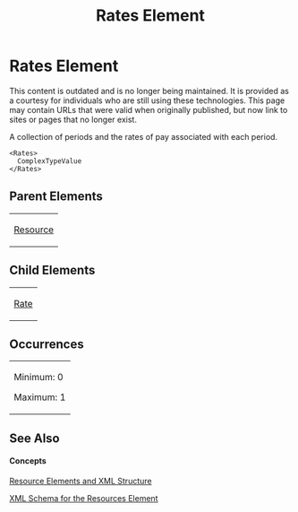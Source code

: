 ﻿---
title: Rates Element
TOCTitle: Rates Element
ms:assetid: d0e057f1-90a1-4c62-b14d-8b697ab69c98
ms:mtpsurl: https://msdn.microsoft.com/en-us/library/Bb968693(v=office.12)
ms:contentKeyID: 13188383
ms.date: 05/05/2014
mtps_version: v=office.12
f1_keywords:
- Rates element
---

# Rates Element

This content is outdated and is no longer being maintained. It is provided as a courtesy for individuals who are still using these technologies. This page may contain URLs that were valid when originally published, but now link to sites or pages that no longer exist.

A collection of periods and the rates of pay associated with each period.

    <Rates>
      ComplexTypeValue
    </Rates>

## Parent Elements

<table>
<colgroup>
<col style="width: 100%" />
</colgroup>
<tbody>
<tr class="odd">
<td><p><a href="bb968715(v=office.12).md">Resource</a></p></td>
</tr>
</tbody>
</table>

## Child Elements

<table>
<colgroup>
<col style="width: 100%" />
</colgroup>
<tbody>
<tr class="odd">
<td><p><a href="bb968716(v=office.12).md">Rate</a></p></td>
</tr>
</tbody>
</table>

## Occurrences

<table>
<colgroup>
<col style="width: 100%" />
</colgroup>
<tbody>
<tr class="odd">
<td><p>Minimum: 0</p>
<p>Maximum: 1</p></td>
</tr>
</tbody>
</table>

## See Also

#### Concepts

[Resource Elements and XML Structure](bb968445\(v=office.12\).md)

[XML Schema for the Resources Element](bb968511\(v=office.12\).md)

